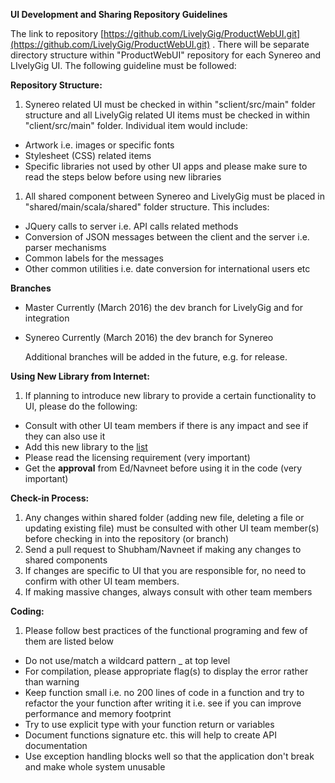 **UI Development and Sharing Repository Guidelines**

The link to repository [https://github.com/LivelyGig/ProductWebUI.git](https://github.com/LivelyGig/ProductWebUI.git) . There will be separate directory structure within "ProductWebUI" repository for each Synereo and LIvelyGig UI. The following guideline must be followed:

**Repository Structure:**



1.  Synereo related UI must be checked in within "sclient/src/main" folder structure and all LivelyGig related UI items must be checked in within "client/src/main" folder. Individual item would include:
*   Artwork i.e. images or specific fonts
*   Stylesheet (CSS) related items
*   Specific libraries not used by other UI apps and please make sure to read the steps below before using new libraries 
1.  All shared component between Synereo and LivelyGig must be placed in "shared/main/scala/shared" folder structure. This includes:
*   JQuery calls to server i.e. API calls related methods
*   Conversion of JSON messages between the client and the server i.e. parser mechanisms
*   Common labels for the messages
*   Other common utilities i.e. date conversion for international users etc

**Branches**



*   Master		Currently (March 2016) the dev branch for LivelyGig and for integration
*   Synereo	Currently (March 2016) the dev branch for Synereo

	Additional branches will be added in the future, e.g. for release.

**Using New Library from Internet:**



1.  If planning to introduce new library to provide a certain functionality to UI, please do the following:
*   Consult with other UI team members if there is any impact and see if they can also use it
*   Add this new library to the [list](https://docs.google.com/spreadsheets/d/1g558QR2_UHU7g9mD7GGwxD-OcPrKNbHmEXYMhQG-lKk/edit#gid=1699370142) 
*   Please read the licensing requirement (very important)
*   Get the **approval** from Ed/Navneet before using it in the code (very important)

**Check-in Process:**



1.  Any changes within shared folder (adding new file, deleting a file or updating existing file) must be consulted with other UI team member(s) before checking in into the repository (or branch)
1.  Send a pull request to Shubham/Navneet if making any changes to shared components
1.  If changes are specific to UI that you are responsible for, no need to confirm with other UI team members.
1.  If making massive changes, always consult with other team members 

**Coding:**



1.  Please follow best practices of the functional programing and few of them are listed below
*   Do not use/match a wildcard pattern _ at top level
*   For compilation, please appropriate flag(s) to display the error rather than warning
*   Keep function small i.e. no 200 lines of code in a function and try to refactor the your function after writing it i.e. see if you can improve performance and memory footprint
*   Try to use explicit type with your function return or variables
*   Document functions signature etc. this will help to create API documentation
*   Use exception handling blocks well so that the application don't break and make whole system unusable 
